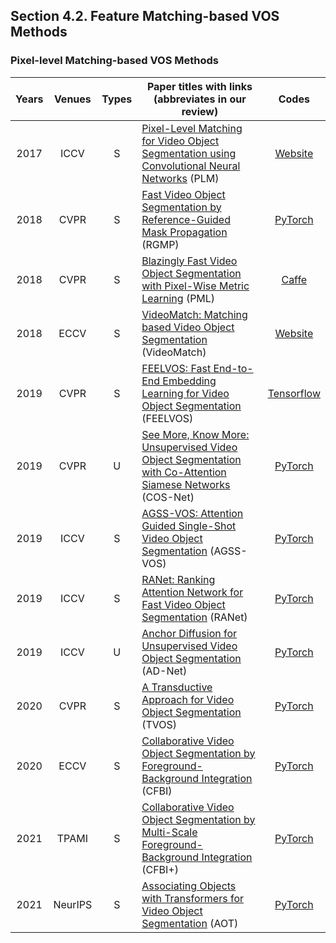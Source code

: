 ## Section 4.2. Feature Matching-based VOS Methods

### Pixel-level Matching-based VOS Methods
|Years|Venues|Types|Paper titles with links (abbreviates in our review)|Codes|
|:-:|:-:|:-:|---|:-:|
|2017|ICCV|S|[Pixel-Level Matching for Video Object Segmentation using Convolutional Neural Networks](https://openaccess.thecvf.com/content_ICCV_2017/papers/Yoon_Pixel-Level_Matching_for_ICCV_2017_paper.pdf) (PLM)|[Website](https://jsyoon4325.wixsite.com/pix-matching)|
|2018|CVPR|S|[Fast Video Object Segmentation by Reference-Guided Mask Propagation](https://openaccess.thecvf.com/content_cvpr_2018/papers/Oh_Fast_Video_Object_CVPR_2018_paper.pdf) (RGMP)|[PyTorch](https://github.com/seoungwugoh/RGMP)|
|2018|CVPR|S|[Blazingly Fast Video Object Segmentation with Pixel-Wise Metric Learning](https://openaccess.thecvf.com/content_cvpr_2018/papers/Chen_Blazingly_Fast_Video_CVPR_2018_paper.pdf) (PML)|[Caffe](https://github.com/yuhuayc/fast-vos)|
|2018|ECCV|S|[VideoMatch: Matching based Video Object Segmentation](https://www.ecva.net/papers/eccv_2018/papers_ECCV/papers/Yuan-Ting_Hu_VideoMatch_Matching_based_ECCV_2018_paper.pdf) (VideoMatch)|[Website](https://sites.google.com/view/videomatch/home?authuser=0)|
|2019|CVPR|S|[FEELVOS: Fast End-to-End Embedding Learning for Video Object Segmentation](https://openaccess.thecvf.com/content_CVPR_2019/papers/Voigtlaender_FEELVOS_Fast_End-To-End_Embedding_Learning_for_Video_Object_Segmentation_CVPR_2019_paper.pdf) (FEELVOS)|[Tensorflow](https://github.com/tensorflow/%20models/tree/master/research/feelvos)|
|2019|CVPR|U|[See More, Know More: Unsupervised Video Object Segmentation with Co-Attention Siamese Networks](https://openaccess.thecvf.com/content_ICCV_2019/papers/Lin_AGSS-VOS_Attention_Guided_Single-Shot_Video_Object_Segmentation_ICCV_2019_paper.pdf) (COS-Net)|[PyTorch](https://github.com/carrierlxk/COSNet)|
|2019|ICCV|S|[AGSS-VOS: Attention Guided Single-Shot Video Object Segmentation](https://openaccess.thecvf.com/content_ICCV_2019/papers/Lin_AGSS-VOS_Attention_Guided_Single-Shot_Video_Object_Segmentation_ICCV_2019_paper.pdf) (AGSS-VOS)|[PyTorch](https://github.com/dvlab-research/AGSS-VOS)|
|2019|ICCV|S|[RANet: Ranking Attention Network for Fast Video Object Segmentation](https://openaccess.thecvf.com/content_ICCV_2019/papers/Wang_RANet_Ranking_Attention_Network_for_Fast_Video_Object_Segmentation_ICCV_2019_paper.pdf) (RANet)|[PyTorch](https://github.com/Storife/RANet)|
|2019|ICCV|U|[Anchor Diffusion for Unsupervised Video Object Segmentation](https://openaccess.thecvf.com/content_ICCV_2019/papers/Yang_Anchor_Diffusion_for_Unsupervised_Video_Object_Segmentation_ICCV_2019_paper.pdf) (AD-Net)|[PyTorch](https://github.com/yz93/anchor-diff-VOS)|
|2020|CVPR|S|[A Transductive Approach for Video Object Segmentation](https://openaccess.thecvf.com/content_CVPR_2020/papers/Zhang_A_Transductive_Approach_for_Video_Object_Segmentation_CVPR_2020_paper.pdf) (TVOS)|[PyTorch](https://github.com/microsoft/transductive-vos.pytorch)|
|2020|ECCV|S|[Collaborative Video Object Segmentation by Foreground-Background Integration](https://www.ecva.net/papers/eccv_2020/papers_ECCV/papers/123500324.pdf) (CFBI)|[PyTorch](https://github.com/z-x-yang/CFBI)|
|2021|TPAMI|S|[Collaborative Video Object Segmentation by Multi-Scale Foreground-Background Integration](https://ieeexplore.ieee.org/abstract/document/9435058) (CFBI+)|[PyTorch](https://github.com/z-x-yang/CFBI)|
|2021|NeurIPS|S|[Associating Objects with Transformers for Video Object Segmentation](https://proceedings.neurips.cc//paper/2021/file/147702db07145348245dc5a2f2fe5683-Paper.pdf) (AOT)|[PyTorch](https://github.com/yoxu515/aot-benchmark)|


